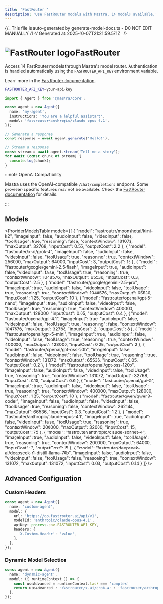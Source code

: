 ```yaml
---
title: 'FastRouter '
description: 'Use FastRouter models with Mastra. 14 models available.'
---
```


{/_ This file is auto-generated by generate-model-docs.ts - DO NOT EDIT MANUALLY _/}
{/_ Generated at: 2025-10-07T21:21:59.571Z _/}

# <img src="https://models.dev/logos/fastrouter.svg" alt="FastRouter logo" className="inline w-8 h-8 mr-2 align-middle dark:invert dark:brightness-0 dark:contrast-200" />FastRouter

Access 14 FastRouter models through Mastra's model router. Authentication is handled automatically using the `FASTROUTER_API_KEY` environment variable.

Learn more in the [FastRouter documentation](https://fastrouter.ai/models).

```bash
FASTROUTER_API_KEY=your-api-key
```

```typescript
import { Agent } from '@mastra/core';

const agent = new Agent({
  name: 'my-agent',
  instructions: 'You are a helpful assistant',
  model: 'fastrouter/anthropic/claude-opus-4.1',
});

// Generate a response
const response = await agent.generate('Hello!');

// Stream a response
const stream = await agent.stream('Tell me a story');
for await (const chunk of stream) {
  console.log(chunk);
}
```

:::note OpenAI Compatibility

Mastra uses the OpenAI-compatible `/chat/completions` endpoint. Some provider-specific features may not be available. Check the [FastRouter documentation](https://fastrouter.ai/models) for details.

:::

## Models

<ProviderModelsTable
models={[
{
"model": "fastrouter/moonshotai/kimi-k2",
"imageInput": false,
"audioInput": false,
"videoInput": false,
"toolUsage": true,
"reasoning": false,
"contextWindow": 131072,
"maxOutput": 32768,
"inputCost": 0.55,
"outputCost": 2.2
},
{
"model": "fastrouter/x-ai/grok-4",
"imageInput": false,
"audioInput": false,
"videoInput": false,
"toolUsage": true,
"reasoning": true,
"contextWindow": 256000,
"maxOutput": 64000,
"inputCost": 3,
"outputCost": 15
},
{
"model": "fastrouter/google/gemini-2.5-flash",
"imageInput": true,
"audioInput": false,
"videoInput": false,
"toolUsage": true,
"reasoning": true,
"contextWindow": 1048576,
"maxOutput": 65536,
"inputCost": 0.3,
"outputCost": 2.5
},
{
"model": "fastrouter/google/gemini-2.5-pro",
"imageInput": true,
"audioInput": false,
"videoInput": false,
"toolUsage": true,
"reasoning": true,
"contextWindow": 1048576,
"maxOutput": 65536,
"inputCost": 1.25,
"outputCost": 10
},
{
"model": "fastrouter/openai/gpt-5-nano",
"imageInput": true,
"audioInput": false,
"videoInput": false,
"toolUsage": true,
"reasoning": true,
"contextWindow": 400000,
"maxOutput": 128000,
"inputCost": 0.05,
"outputCost": 0.4
},
{
"model": "fastrouter/openai/gpt-4.1",
"imageInput": true,
"audioInput": false,
"videoInput": false,
"toolUsage": true,
"reasoning": false,
"contextWindow": 1047576,
"maxOutput": 32768,
"inputCost": 2,
"outputCost": 8
},
{
"model": "fastrouter/openai/gpt-5-mini",
"imageInput": true,
"audioInput": false,
"videoInput": false,
"toolUsage": true,
"reasoning": true,
"contextWindow": 400000,
"maxOutput": 128000,
"inputCost": 0.25,
"outputCost": 2
},
{
"model": "fastrouter/openai/gpt-oss-20b",
"imageInput": false,
"audioInput": false,
"videoInput": false,
"toolUsage": true,
"reasoning": true,
"contextWindow": 131072,
"maxOutput": 65536,
"inputCost": 0.05,
"outputCost": 0.2
},
{
"model": "fastrouter/openai/gpt-oss-120b",
"imageInput": false,
"audioInput": false,
"videoInput": false,
"toolUsage": true,
"reasoning": true,
"contextWindow": 131072,
"maxOutput": 32768,
"inputCost": 0.15,
"outputCost": 0.6
},
{
"model": "fastrouter/openai/gpt-5",
"imageInput": true,
"audioInput": false,
"videoInput": false,
"toolUsage": true,
"reasoning": true,
"contextWindow": 400000,
"maxOutput": 128000,
"inputCost": 1.25,
"outputCost": 10
},
{
"model": "fastrouter/qwen/qwen3-coder",
"imageInput": false,
"audioInput": false,
"videoInput": false,
"toolUsage": true,
"reasoning": false,
"contextWindow": 262144,
"maxOutput": 66536,
"inputCost": 0.3,
"outputCost": 1.2
},
{
"model": "fastrouter/anthropic/claude-opus-4.1",
"imageInput": true,
"audioInput": false,
"videoInput": false,
"toolUsage": true,
"reasoning": true,
"contextWindow": 200000,
"maxOutput": 32000,
"inputCost": 15,
"outputCost": 75
},
{
"model": "fastrouter/anthropic/claude-sonnet-4",
"imageInput": true,
"audioInput": false,
"videoInput": false,
"toolUsage": true,
"reasoning": true,
"contextWindow": 200000,
"maxOutput": 64000,
"inputCost": 3,
"outputCost": 15
},
{
"model": "fastrouter/deepseek-ai/deepseek-r1-distill-llama-70b",
"imageInput": false,
"audioInput": false,
"videoInput": false,
"toolUsage": false,
"reasoning": true,
"contextWindow": 131072,
"maxOutput": 131072,
"inputCost": 0.03,
"outputCost": 0.14
}
]}
/>

## Advanced Configuration

### Custom Headers

```typescript
const agent = new Agent({
  name: 'custom-agent',
  model: {
    url: 'https://go.fastrouter.ai/api/v1',
    modelId: 'anthropic/claude-opus-4.1',
    apiKey: process.env.FASTROUTER_API_KEY,
    headers: {
      'X-Custom-Header': 'value',
    },
  },
});
```

### Dynamic Model Selection

```typescript
const agent = new Agent({
  name: 'dynamic-agent',
  model: ({ runtimeContext }) => {
    const useAdvanced = runtimeContext.task === 'complex';
    return useAdvanced ? 'fastrouter/x-ai/grok-4' : 'fastrouter/anthropic/claude-opus-4.1';
  },
});
```
